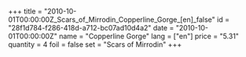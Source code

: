 +++
title = "2010-10-01T00:00:00Z_Scars_of_Mirrodin_Copperline_Gorge_[en]_false"
id = "28f1d784-f286-418d-a712-bc07ad10d4a2"
date = "2010-10-01T00:00:00Z"
name = "Copperline Gorge"
lang = ["en"]
price = "5.31"
quantity = 4
foil = false
set = "Scars of Mirrodin"
+++

